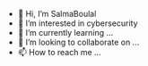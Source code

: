 - 👋 Hi, I’m SalmaBoulal
- 👀 I’m interested in cybersecurity 
- 🌱 I’m currently learning ...
- 💞️ I’m looking to collaborate on ...
- 📫 How to reach me ...

<!---
Sboulal/Sboulal is a ✨ special ✨ repository because its `README.md` (this file) appears on your GitHub profile.
You can click the Preview link to take a look at your changes.
--->
